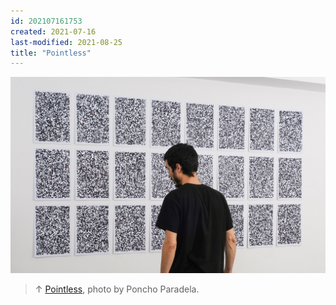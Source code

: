 ```yaml
---
id: 202107161753
created: 2021-07-16
last-modified: 2021-08-25
title: "Pointless"
---
```

![](../assets/202107161753.jpg)

>↑ [Pointless](202105271855), photo by Poncho Paradela.